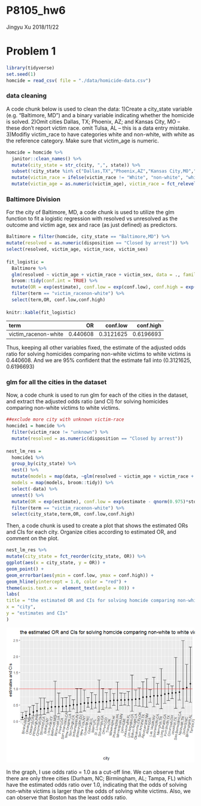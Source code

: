 P8105\_hw6
================
Jingyu Xu
2018/11/22

Problem 1
=========

``` r
library(tidyverse)
set.seed(1)
homcide = read_csv( file = "./data/homicide-data.csv")
```

### data cleaning

A code chunk below is used to clean the data: 1)Create a city\_state variable (e.g. “Baltimore, MD”) and a binary variable indicating whether the homicide is solved. 2)Omit cities Dallas, TX; Phoenix, AZ; and Kansas City, MO – these don’t report victim race. omit Tulsa, AL – this is a data entry mistake. 3)Modifiy victim\_race to have categories white and non-white, with white as the reference category. Make sure that victim\_age is numeric.

``` r
homcide = homcide %>%
  janitor::clean_names() %>%
  mutate(city_state = str_c(city, ",", state)) %>%
  subset(!city_state %in% c("Dallas,TX","Phoenix,AZ","Kansas City,MO","Tulsa,AL")) %>%
  mutate(victim_race = ifelse(victim_race != "White", "non-white", "white")) %>%
  mutate(victim_age = as.numeric(victim_age), victim_race = fct_relevel(victim_race, "white"))
```

### Baltimore Division

For the city of Baltimore, MD, a code chunk is used to utilize the glm function to fit a logistic regression with resolved vs unresolved as the outcome and victim age, sex and race (as just defined) as predictors.

``` r
Baltimore = filter(homcide, city_state == "Baltimore,MD") %>%
mutate(resolved = as.numeric(disposition == "Closed by arrest")) %>%
select(resolved, victim_age, victim_race, victim_sex)

fit_logistic = 
  Baltimore %>% 
  glm(resolved ~ victim_age + victim_race + victim_sex, data = ., family = binomial()) %>%
  broom::tidy(conf.int = TRUE) %>%
  mutate(OR = exp(estimate), conf.low = exp(conf.low), conf.high = exp(conf.high))     %>%
  filter(term == "victim_racenon-white") %>%
  select(term,OR, conf.low,conf.high)

knitr::kable(fit_logistic)
```

| term                  |        OR|   conf.low|  conf.high|
|:----------------------|---------:|----------:|----------:|
| victim\_racenon-white |  0.440608|  0.3121625|  0.6196693|

Thus, keeping all other variables fixed, the estimate of the adjusted odds ratio for solving homicides comparing non-white victims to white victims is 0.440608. And we are 95% confident that the estimate fall into (0.3121625, 0.6196693)

### glm for all the cities in the dataset

Now, a code chunk is used to run glm for each of the cities in the dataset, and extract the adjusted odds ratio (and CI) for solving homicides comparing non-white victims to white victims.

``` r
##exclude more city with unknown victim-race
homcide1 = homcide %>%
  filter(victim_race != "unknown") %>%
  mutate(resolved = as.numeric(disposition == "Closed by arrest"))

nest_lm_res =
  homcide1 %>% 
  group_by(city_state) %>% 
  nest() %>% 
  mutate(models = map(data, ~glm(resolved ~ victim_age + victim_race + victim_sex, data = .x, family = binomial())),
  models = map(models, broom::tidy)) %>% 
  select(-data) %>% 
  unnest() %>%
  mutate(OR = exp(estimate), conf.low = exp(estimate - qnorm(0.975)*std.error), conf.high = exp(estimate + qnorm(0.975)*std.error)) %>%
  filter(term == "victim_racenon-white") %>%
  select(city_state,term,OR, conf.low,conf.high)
```

Then, a code chunk is used to create a plot that shows the estimated ORs and CIs for each city. Organize cities according to estimated OR, and comment on the plot.

``` r
nest_lm_res %>%
mutate(city_state = fct_reorder(city_state, OR)) %>%
ggplot(aes(x = city_state, y = OR)) +
geom_point() +
geom_errorbar(aes(ymin = conf.low, ymax = conf.high)) +
geom_hline(yintercept = 1.0, color = "red") +
theme(axis.text.x =  element_text(angle = 80)) +
labs(
title = "the estimated OR and CIs for solving homcide comparing non-white to white victims across the U.S.",
x = "city",
y = "estimates and CIs"
)
```

![](p8105_hw6_files/figure-markdown_github/unnamed-chunk-5-1.png)

In the graph, I use odds ratio = 1.0 as a cut-off line. We can observe that there are only three cities (Durham, NC; Birmingham, AL; Tampa, FL) which have the estimated odds ratio over 1.0, indicating that the odds of solving non-white victims is larger than the odds of solving white victims. Also, we can observe that Boston has the least odds ratio.
